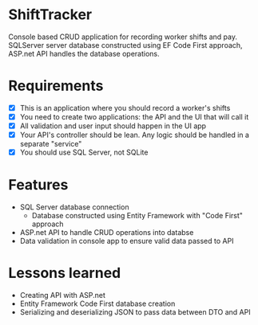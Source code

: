 # ShiftTracker

Console based CRUD application for recording worker shifts and pay.
SQLServer server database constructed using EF Code First approach, ASP.net API handles the database operations.

# Requirements
- [x] This is an application where you should record a worker's shifts
- [x] You need to create two applications: the API and the UI that will call it
- [x] All validation and user input should happen in the UI app
- [x] Your API's controller should be lean. Any logic should be handled in a separate "service"
- [x] You should use SQL Server, not SQLite

# Features
* SQL Server database connection
    - Database constructed using Entity Framework with "Code First" approach
* ASP.net API to handle CRUD operations into databse
* Data validation in console app to ensure valid data passed to API
    
# Lessons learned
* Creating API with ASP.net
* Entity Framework Code First database creation
* Serializing and deserializing JSON to pass data between DTO and API
